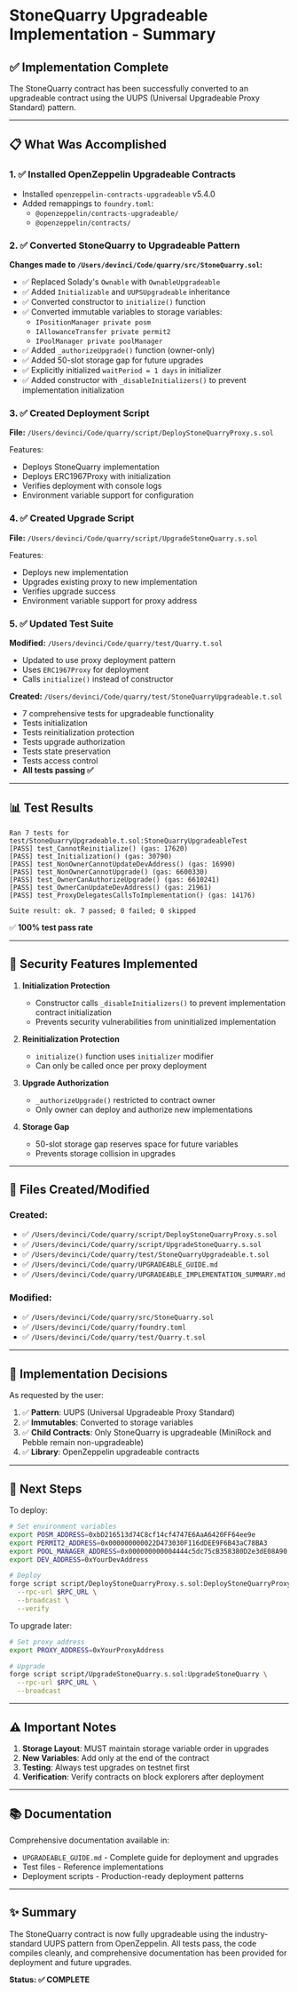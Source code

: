 # StoneQuarry Upgradeable Implementation - Summary

## ✅ Implementation Complete

The StoneQuarry contract has been successfully converted to an upgradeable contract using the UUPS (Universal Upgradeable Proxy Standard) pattern.

---

## 📋 What Was Accomplished

### 1. ✅ Installed OpenZeppelin Upgradeable Contracts

- Installed `openzeppelin-contracts-upgradeable` v5.4.0
- Added remappings to `foundry.toml`:
  - `@openzeppelin/contracts-upgradeable/`
  - `@openzeppelin/contracts/`

### 2. ✅ Converted StoneQuarry to Upgradeable Pattern

**Changes made to `/Users/devinci/Code/quarry/src/StoneQuarry.sol`:**

- ✅ Replaced Solady's `Ownable` with `OwnableUpgradeable`
- ✅ Added `Initializable` and `UUPSUpgradeable` inheritance
- ✅ Converted constructor to `initialize()` function
- ✅ Converted immutable variables to storage variables:
  - `IPositionManager private posm`
  - `IAllowanceTransfer private permit2`
  - `IPoolManager private poolManager`
- ✅ Added `_authorizeUpgrade()` function (owner-only)
- ✅ Added 50-slot storage gap for future upgrades
- ✅ Explicitly initialized `waitPeriod = 1 days` in initializer
- ✅ Added constructor with `_disableInitializers()` to prevent implementation initialization

### 3. ✅ Created Deployment Script

**File:** `/Users/devinci/Code/quarry/script/DeployStoneQuarryProxy.s.sol`

Features:

- Deploys StoneQuarry implementation
- Deploys ERC1967Proxy with initialization
- Verifies deployment with console logs
- Environment variable support for configuration

### 4. ✅ Created Upgrade Script

**File:** `/Users/devinci/Code/quarry/script/UpgradeStoneQuarry.s.sol`

Features:

- Deploys new implementation
- Upgrades existing proxy to new implementation
- Verifies upgrade success
- Environment variable support for proxy address

### 5. ✅ Updated Test Suite

**Modified:** `/Users/devinci/Code/quarry/test/Quarry.t.sol`

- Updated to use proxy deployment pattern
- Uses `ERC1967Proxy` for deployment
- Calls `initialize()` instead of constructor

**Created:** `/Users/devinci/Code/quarry/test/StoneQuarryUpgradeable.t.sol`

- 7 comprehensive tests for upgradeable functionality
- Tests initialization
- Tests reinitialization protection
- Tests upgrade authorization
- Tests state preservation
- Tests access control
- **All tests passing ✅**

---

## 📊 Test Results

```
Ran 7 tests for test/StoneQuarryUpgradeable.t.sol:StoneQuarryUpgradeableTest
[PASS] test_CannotReinitialize() (gas: 17620)
[PASS] test_Initialization() (gas: 30790)
[PASS] test_NonOwnerCannotUpdateDevAddress() (gas: 16990)
[PASS] test_NonOwnerCannotUpgrade() (gas: 6600330)
[PASS] test_OwnerCanAuthorizeUpgrade() (gas: 6610241)
[PASS] test_OwnerCanUpdateDevAddress() (gas: 21961)
[PASS] test_ProxyDelegatesCallsToImplementation() (gas: 14176)

Suite result: ok. 7 passed; 0 failed; 0 skipped
```

✅ **100% test pass rate**

---

## 🔐 Security Features Implemented

1. **Initialization Protection**

   - Constructor calls `_disableInitializers()` to prevent implementation contract initialization
   - Prevents security vulnerabilities from uninitialized implementation

2. **Reinitialization Protection**

   - `initialize()` function uses `initializer` modifier
   - Can only be called once per proxy deployment

3. **Upgrade Authorization**

   - `_authorizeUpgrade()` restricted to contract owner
   - Only owner can deploy and authorize new implementations

4. **Storage Gap**
   - 50-slot storage gap reserves space for future variables
   - Prevents storage collision in upgrades

---

## 📁 Files Created/Modified

### Created:

- ✅ `/Users/devinci/Code/quarry/script/DeployStoneQuarryProxy.s.sol`
- ✅ `/Users/devinci/Code/quarry/script/UpgradeStoneQuarry.s.sol`
- ✅ `/Users/devinci/Code/quarry/test/StoneQuarryUpgradeable.t.sol`
- ✅ `/Users/devinci/Code/quarry/UPGRADEABLE_GUIDE.md`
- ✅ `/Users/devinci/Code/quarry/UPGRADEABLE_IMPLEMENTATION_SUMMARY.md`

### Modified:

- ✅ `/Users/devinci/Code/quarry/src/StoneQuarry.sol`
- ✅ `/Users/devinci/Code/quarry/foundry.toml`
- ✅ `/Users/devinci/Code/quarry/test/Quarry.t.sol`

---

## 🎯 Implementation Decisions

As requested by the user:

1. ✅ **Pattern**: UUPS (Universal Upgradeable Proxy Standard)
2. ✅ **Immutables**: Converted to storage variables
3. ✅ **Child Contracts**: Only StoneQuarry is upgradeable (MiniRock and Pebble remain non-upgradeable)
4. ✅ **Library**: OpenZeppelin upgradeable contracts

---

## 🚀 Next Steps

To deploy:

```bash
# Set environment variables
export POSM_ADDRESS=0xbD216513d74C8cf14cf4747E6AaA6420FF64ee9e
export PERMIT2_ADDRESS=0x000000000022D473030F116dDEE9F6B43aC78BA3
export POOL_MANAGER_ADDRESS=0x000000000004444c5dc75cB358380D2e3dE08A90
export DEV_ADDRESS=0xYourDevAddress

# Deploy
forge script script/DeployStoneQuarryProxy.s.sol:DeployStoneQuarryProxy \
  --rpc-url $RPC_URL \
  --broadcast \
  --verify
```

To upgrade later:

```bash
# Set proxy address
export PROXY_ADDRESS=0xYourProxyAddress

# Upgrade
forge script script/UpgradeStoneQuarry.s.sol:UpgradeStoneQuarry \
  --rpc-url $RPC_URL \
  --broadcast
```

---

## ⚠️ Important Notes

1. **Storage Layout**: MUST maintain storage variable order in upgrades
2. **New Variables**: Add only at the end of the contract
3. **Testing**: Always test upgrades on testnet first
4. **Verification**: Verify contracts on block explorers after deployment

---

## 📚 Documentation

Comprehensive documentation available in:

- `UPGRADEABLE_GUIDE.md` - Complete guide for deployment and upgrades
- Test files - Reference implementations
- Deployment scripts - Production-ready deployment patterns

---

## ✨ Summary

The StoneQuarry contract is now fully upgradeable using the industry-standard UUPS pattern from OpenZeppelin. All tests pass, the code compiles cleanly, and comprehensive documentation has been provided for deployment and future upgrades.

**Status: ✅ COMPLETE**

